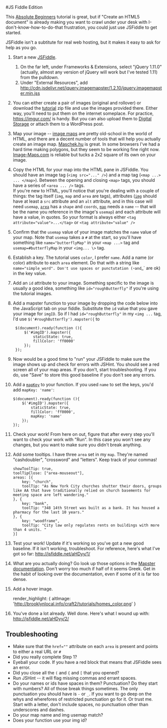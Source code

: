 #JS Fiddle Edition

This [Absolute Beginners](http://members.shaw.ca/sites/AbsoluteBeginners/beginner1.htm) tutorial is great, but if "Create an HTML5 document" is already making you want to crawl under your desk with I-don't-know-how-to-do-that frustration, you could just use JSFiddle to get started.


JSFiddle isn't a subtitute for real web hosting, but it makes it easy to ask for help as you go.

1. Start a new [JSFiddle](http://www.jsfiddle.net). 

    1. On the far left, under Frameworks & Extensions, select "jQuery 1.11.0" (actually, almost any version of jQuery will work but I've tested 1.11) from the pulldown.
    2. Under "External Resources", add <http://cdn.jsdelivr.net/jquery.imagemapster/1.2.10/jquery.imagemapster.min.jss>
    
2. You can either create a pair of images (original and rollover) or download the [tutorial](http://members.shaw.ca/sites/AbsoluteBeginners/beginner1.htm) zip file and use the images provided there. Either way, you'll need to put them on the internet someplace. For practice, <https://imgur.com/> is handy. But you can also upload them to [Digital Storage](http://tech.journalism.cuny.edu/documentation/digital-storage/) or attach them to a WordPress post. 

3. Map your image -- [image maps](http://en.wikipedia.org/wiki/Image_map#Client-side_image_map) are pretty old-school in the world of HTML, and there are a decent number of tools that will help you actually create an image map. [Maschek.hu](http://www.maschek.hu/imagemap/imgmap) is great. In some browsers I've had a hard time making polygons, but they seem to be working fine right now. [Image-Maps.com](http://www.image-maps.com/) is reliable but tucks a 2x2 square of its own on your image. 

4. Copy the HTML for your map into the HTML pane in JSFiddle. You should have an image tag (`<img src="..." />`) and a map tag (`<map ...> ... </map>`). Between the opening and closing `<map>` tags, you should have a series of `<area ... />` tags.   
If you're new to HTML, you'll notice that you're dealing with a couple of things:  the tag itself (`img`, `map` and `area` are tags), attributes ([`img`](http://www.w3.org/wiki/HTML/Elements/img) should have at least a `src` attribute and an `alt` attribute, and in this case will need `usemap`, [`area`](http://www.w3.org/wiki/HTML/Elements/area) has a `shape` and `coords`, [`map`](http://www.w3.org/wiki/HTML/Elements/map) needs a `name` -- that will be the name you reference  in the image's `usemap`) and each attribute will have a value, in quotes. So your format is always either `<tag attribute="value">...</tag>` or `<tag attribute="value" />` 

5. Confirm that the `usemap` value of your image matches the `name` value of your map. Note that `usemap` takes a `#` at the start, so you'll have something like `name="butterflyMap"` in your `<map ...>` tag and `usemap=#butterflyMap` in your `<img... \>` tag.

6. Establish a key. The tutorial uses `color`, I prefer `name`. Add a name (or color) attribute to each `area` element. Do that with a string like `name="simple_word". Don't use spaces or punctutation (`-` and `_` are ok) in the key value. 

7. Add an `id` attribute to your image. Something specific to the image is usually a good idea, something like `id="roughButterfly"` if you're using the tutorial images. 

8. Add a mapster function to your image by dropping the code below into the JavaScript tab on your fiddle. Substitute the `id` value that you gave your image for `imgID`. So if I had `id="roughButterfly"` in my `<img ...` tag, I'd use `$('#roughButterfly').mapster({` to       

        $(document).ready(function (){
        	$('#imgID').mapster({        	
                staticState: true,  
                fillColor: 'ff0000'  
            });
        });


9. Now would be a good time to "run" your JSFiddle to make sure the image shows up and check for errors with JSHint. You should see a red screen all of your map areas. If you don't, start troubleshooting. If you do, use "Save" to store this good baseline if you don't see any errors. 

10. Add a [`mapKey`](http://www.outsharked.com/imagemapster/default.aspx?docs.html#mapkey) to your function. If you used `name` to set the keys, you'd add `mapKey: 'name'`: 

        $(document).ready(function (){
        	$('#imgID').mapster({        	
                staticState: true,  
                fillColor: 'ff0000',
                mapKey: 'name'
            });
        }); 

11. Check your work! From here on out, figure that after every step you'll want to check your work with "Run". In this case you won't see any changes, but you want to make sure you didn't break anything.

12. Add some tooltips. I have three `area` set in my `map`. They're named "cashdoubler", "crossword" and "letters". Keep track of your commas!
 
        showToolTip: true,
        toolTipClose: ["area-mouseout"],
        areas: [{
            key: "church",
            toolTip: "As New York City churches shutter their doors, groups like AA that have traditionally relied on church basements for meeting space are left wandering."
        }, {
            key: "bank",
            toolTip: "348 14th Street was built as a bank. It has housed a pharmacy for the last 10 years."
        }, {
            key: "woodframe",
            toolTip: "City law only regulates rents on buildings with more than 4 units. "
        }]

13. Test your work! Update if it's working so you've got a new good baseline. If it isn't working, troubleshoot. For reference, here's what I've got so far: <http://jsfiddle.net/aHDyy/1/>
14. What are you actually doing? Go look up those options in the [Mapster documentation](http://www.outsharked.com/imagemapster/default.aspx?docs.html#tooltip-options). Don't worry too much if half of it seems Greek. Get in the habit of looking over the documentation, even if some of it is far too dense.

14. Add a hover image. 

    render_highlight: {
        altImage: 'http://brooklynlocal.info/craft2/tutorials/homes_color.png'
    }
        
15. You've done a lot already. Well done. Here's what I wound up with: <http://jsfiddle.net/aHDyy/2/>



## Troubleshooting

* Make sure that the `href=""` attribute on each `area` is present and points to either a real URL or `#`
* Did you really complete Step 1?
* Eyeball your code. If you have a red block that means that JSFiddle sees an error. 
* Did you close all the `(` and `{` and `[` that you opened? 
* Run JSHint -- it will flag missing commas and errant spaces.
* Do your names or ids have spaces in them? Punctuation? Do they start with numbers? All of those break things sometimes. The only punctuation you should have is `-` or `_`. If you want to go deep on the whys and wherefores of restricted punctuation go for it. Or trust me. Start with a letter, don't include spaces, no punctuation other than underscores and dashes. 
* Do your map name and img usemap match? 
* Does your function use your img id? 

